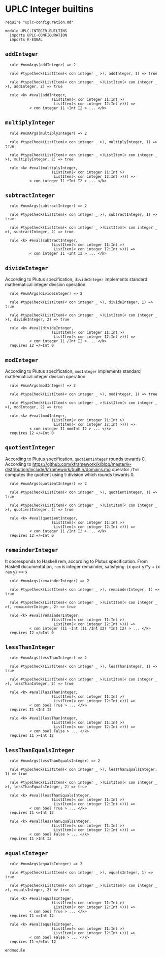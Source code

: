 # UPLC Integer builtins

```k
require "uplc-configuration.md"

module UPLC-INTEGER-BUILTINS
  imports UPLC-CONFIGURATION
  imports K-EQUAL
```

## `addInteger`

```k
  rule #numArgs(addInteger) => 2

  rule #typeCheck(ListItem(< con integer _ >), addInteger, 1) => true

  rule #typeCheck(ListItem(< con integer _ >)ListItem(< con integer _ >), addInteger, 2) => true

  rule <k> #eval(addInteger,
                     (ListItem(< con integer I1:Int >)
                      ListItem(< con integer I2:Int >))) =>
           < con integer I1 +Int I2 > ... </k>
```

## `multiplyInteger`

```k
  rule #numArgs(multiplyInteger) => 2

  rule #typeCheck(ListItem(< con integer _ >), multiplyInteger, 1) => true

  rule #typeCheck(ListItem(< con integer _ >)ListItem(< con integer _ >), multiplyInteger, 2) => true

  rule <k> #eval(multiplyInteger,
                     (ListItem(< con integer I1:Int >)
                      ListItem(< con integer I2:Int >))) =>
           < con integer I1 *Int I2 > ... </k>
```

## `subtractInteger`

```k
  rule #numArgs(subtractInteger) => 2

  rule #typeCheck(ListItem(< con integer _ >), subtractInteger, 1) => true

  rule #typeCheck(ListItem(< con integer _ >)ListItem(< con integer _ >), subtractInteger, 2) => true

  rule <k> #eval(subtractInteger,
                     (ListItem(< con integer I1:Int >)
                      ListItem(< con integer I2:Int >))) =>
           < con integer I1 -Int I2 > ... </k>
```

## `divideInteger`

According to Plutus specification, `divideInteger` implements standard
mathematical integer division operation.

```k
  rule #numArgs(divideInteger) => 2

  rule #typeCheck(ListItem(< con integer _ >), divideInteger, 1) => true

  rule #typeCheck(ListItem(< con integer _ >)ListItem(< con integer _ >), divideInteger, 2) => true

  rule <k> #eval(divideInteger,
                     (ListItem(< con integer I1:Int >)
                      ListItem(< con integer I2:Int >))) =>
           < con integer I1 /Int I2 > ... </k>
  requires I2 =/=Int 0
```

## `modInteger`

According to Plutus specification, `modInteger` implements standard mathematical integer division operation.

```k
  rule #numArgs(modInteger) => 2
  
  rule #typeCheck(ListItem(< con integer _ >), modInteger, 1) => true

  rule #typeCheck(ListItem(< con integer _ >)ListItem(< con integer _ >), modInteger, 2) => true

  rule <k> #eval(modInteger,
                     (ListItem(< con integer I1:Int >)
                      ListItem(< con integer I2:Int >))) =>
           < con integer I1 modInt I2 > ... </k>
  requires I2 =/=Int 0
```

## `quotientInteger`

According to Plutus specification, `quotientInteger` rounds towards 0.
According to https://github.com/kframework/k/blob/master/k-distribution/include/kframework/builtin/domains.md
operator `/Int`  computes the quotient using t-division which rounds towards 0.

```k
  rule #numArgs(quotientInteger) => 2
  
  rule #typeCheck(ListItem(< con integer _ >), quotientInteger, 1) => true

  rule #typeCheck(ListItem(< con integer _ >)ListItem(< con integer _ >), quotientInteger, 2) => true

  rule <k> #eval(quotientInteger,
                     (ListItem(< con integer I1:Int >)
                      ListItem(< con integer I2:Int >))) =>
           < con integer I1 /Int I2 > ... </k>
  requires I2 =/=Int 0
```

## `remainderInteger`

It cooresponds to Haskell rem, according to Plutus specification. From Haskell documentation,
`rem` is integer remainder, satisfying:
(x `quot` y)*y + (x `rem` y) == x


```k
  rule #numArgs(remainderInteger) => 2

  rule #typeCheck(ListItem(< con integer _ >), remainderInteger, 1) => true

  rule #typeCheck(ListItem(< con integer _ >)ListItem(< con integer _ >), remainderInteger, 2) => true

  rule <k> #eval(remainderInteger,
                     (ListItem(< con integer I1:Int >)
                      ListItem(< con integer I2:Int >))) =>
           < con integer (I1 -Int (I1 /Int I2) *Int I2) > ... </k>
  requires I2 =/=Int 0
```

## `lessThanInteger`

```k
  rule #numArgs(lessThanInteger) => 2

  rule #typeCheck(ListItem(< con integer _ >), lessThanInteger, 1) => true

  rule #typeCheck(ListItem(< con integer _ >)ListItem(< con integer _ >), lessThanInteger, 2) => true

  rule <k> #eval(lessThanInteger,
                     (ListItem(< con integer I1:Int >)
                      ListItem(< con integer I2:Int >))) =>
           < con bool True > ... </k>
  requires I1 <Int I2

  rule <k> #eval(lessThanInteger,
                     (ListItem(< con integer I1:Int >)
                      ListItem(< con integer I2:Int >))) =>
           < con bool False > ... </k>
  requires I1 >=Int I2
```

## `lessThanEqualsInteger`

```k
  rule #numArgs(lessThanEqualsInteger) => 2

  rule #typeCheck(ListItem(< con integer _ >), lessThanEqualsInteger, 1) => true

  rule #typeCheck(ListItem(< con integer _ >)ListItem(< con integer _ >), lessThanEqualsInteger, 2) => true

  rule <k> #eval(lessThanEqualsInteger,
                     (ListItem(< con integer I1:Int >)
                      ListItem(< con integer I2:Int >))) =>
           < con bool True > ... </k>
  requires I1 <=Int I2

  rule <k> #eval(lessThanEqualsInteger,
                     (ListItem(< con integer I1:Int >)
                      ListItem(< con integer I2:Int >))) =>
           < con bool False > ... </k>
  requires I1 >Int I2
```

## `equalsInteger`

```k
  rule #numArgs(equalsInteger) => 2

  rule #typeCheck(ListItem(< con integer _ >), equalsInteger, 1) => true

  rule #typeCheck(ListItem(< con integer _ >)ListItem(< con integer _ >), equalsInteger, 2) => true

  rule <k> #eval(equalsInteger,
                     (ListItem(< con integer I1:Int >)
                      ListItem(< con integer I2:Int >))) =>
           < con bool True > ... </k>
  requires I1 ==Int I2

  rule <k> #eval(equalsInteger,
                     (ListItem(< con integer I1:Int >)
                      ListItem(< con integer I2:Int >))) =>
           < con bool False > ... </k>
  requires I1 =/=Int I2
```

```k
endmodule
```
